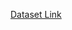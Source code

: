 <a href="https://drive.google.com/drive/folders/1IstEvx7kyT9tvtnbmDcN8jU9LSITTce5?usp=drive_link">Dataset Link</a>
